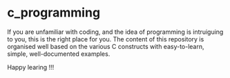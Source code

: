 # c_programming
If you are unfamiliar with coding, and the idea of programming is intruiguing to you, this is the right place for you.
The content of this repository is organised well based on the various C constructs with easy-to-learn, simple, well-documented examples.

Happy learing !!!
